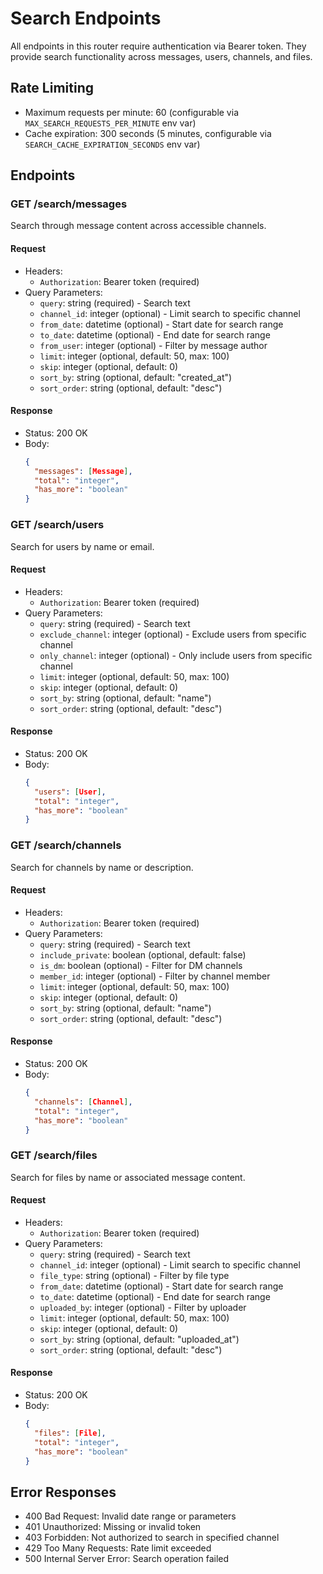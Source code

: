 # Search Endpoints

All endpoints in this router require authentication via Bearer token. They provide search functionality across messages, users, channels, and files.

## Rate Limiting
- Maximum requests per minute: 60 (configurable via `MAX_SEARCH_REQUESTS_PER_MINUTE` env var)
- Cache expiration: 300 seconds (5 minutes, configurable via `SEARCH_CACHE_EXPIRATION_SECONDS` env var)

## Endpoints

### GET /search/messages
Search through message content across accessible channels.

#### Request
- Headers:
  - `Authorization`: Bearer token (required)
- Query Parameters:
  - `query`: string (required) - Search text
  - `channel_id`: integer (optional) - Limit search to specific channel
  - `from_date`: datetime (optional) - Start date for search range
  - `to_date`: datetime (optional) - End date for search range
  - `from_user`: integer (optional) - Filter by message author
  - `limit`: integer (optional, default: 50, max: 100)
  - `skip`: integer (optional, default: 0)
  - `sort_by`: string (optional, default: "created_at")
  - `sort_order`: string (optional, default: "desc")

#### Response
- Status: 200 OK
- Body:
  ```json
  {
    "messages": [Message],
    "total": "integer",
    "has_more": "boolean"
  }
  ```

### GET /search/users
Search for users by name or email.

#### Request
- Headers:
  - `Authorization`: Bearer token (required)
- Query Parameters:
  - `query`: string (required) - Search text
  - `exclude_channel`: integer (optional) - Exclude users from specific channel
  - `only_channel`: integer (optional) - Only include users from specific channel
  - `limit`: integer (optional, default: 50, max: 100)
  - `skip`: integer (optional, default: 0)
  - `sort_by`: string (optional, default: "name")
  - `sort_order`: string (optional, default: "desc")

#### Response
- Status: 200 OK
- Body:
  ```json
  {
    "users": [User],
    "total": "integer",
    "has_more": "boolean"
  }
  ```

### GET /search/channels
Search for channels by name or description.

#### Request
- Headers:
  - `Authorization`: Bearer token (required)
- Query Parameters:
  - `query`: string (required) - Search text
  - `include_private`: boolean (optional, default: false)
  - `is_dm`: boolean (optional) - Filter for DM channels
  - `member_id`: integer (optional) - Filter by channel member
  - `limit`: integer (optional, default: 50, max: 100)
  - `skip`: integer (optional, default: 0)
  - `sort_by`: string (optional, default: "name")
  - `sort_order`: string (optional, default: "desc")

#### Response
- Status: 200 OK
- Body:
  ```json
  {
    "channels": [Channel],
    "total": "integer",
    "has_more": "boolean"
  }
  ```

### GET /search/files
Search for files by name or associated message content.

#### Request
- Headers:
  - `Authorization`: Bearer token (required)
- Query Parameters:
  - `query`: string (required) - Search text
  - `channel_id`: integer (optional) - Limit search to specific channel
  - `file_type`: string (optional) - Filter by file type
  - `from_date`: datetime (optional) - Start date for search range
  - `to_date`: datetime (optional) - End date for search range
  - `uploaded_by`: integer (optional) - Filter by uploader
  - `limit`: integer (optional, default: 50, max: 100)
  - `skip`: integer (optional, default: 0)
  - `sort_by`: string (optional, default: "uploaded_at")
  - `sort_order`: string (optional, default: "desc")

#### Response
- Status: 200 OK
- Body:
  ```json
  {
    "files": [File],
    "total": "integer",
    "has_more": "boolean"
  }
  ```

## Error Responses
- 400 Bad Request: Invalid date range or parameters
- 401 Unauthorized: Missing or invalid token
- 403 Forbidden: Not authorized to search in specified channel
- 429 Too Many Requests: Rate limit exceeded
- 500 Internal Server Error: Search operation failed 